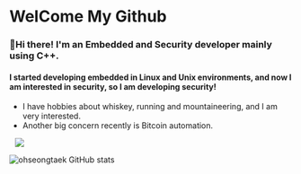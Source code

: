 # WelCome My Github

### 👋Hi there! I'm an Embedded and Security developer mainly using C++.
#### I started developing embedded in Linux and Unix environments, and now I am interested in security, so I am developing security!

- I have hobbies about whiskey, running and mountaineering, and I am very interested.
- Another big concern recently is Bitcoin automation.

<a href="https://www.instagram.com/ost_whisky/">
    <img 
        src="http://img.shields.io/badge/-Instargram-blueviolet?style=flat&logo=Instagram&link=https://www.instagram.com/ost_whisky/"
         style="height : auto; margin-left : 10px; margin-right : 10px;"/>
        

</a>

![ohseongtaek GitHub stats](https://github-readme-stats.vercel.app/api?username=ohseongtaek&show_icons=true&theme=merko)


<!--
**ohseongtaek/ohseongtaek** is a ✨ _special_ ✨ repository because its `README.md` (this file) appears on your GitHub profile.

Here are some ideas to get you started:

- 🔭 I’m currently working on ...
- 🌱 I’m currently learning ...
- 👯 I’m looking to collaborate on ...
- 🤔 I’m looking for help with ...
- 💬 Ask me about ...
- 📫 How to reach me: ...
- 😄 Pronouns: ...
- ⚡ Fun fact: ...
-->
